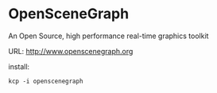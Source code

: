 OpenSceneGraph
=====
An Open Source, high performance real-time graphics toolkit

URL: http://www.openscenegraph.org

install:
```
kcp -i openscenegraph
```
